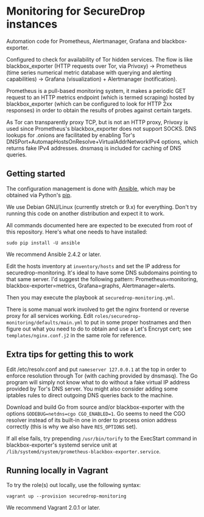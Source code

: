 # Monitoring for SecureDrop instances
Automation code for Prometheus, Alertmanager, Grafana and blackbox-exporter.

Configured to check for availability of Tor hidden services. The flow is like blackbox_exporter (HTTP requests over Tor, via Privoxy) → Prometheus (time series numerical metric database with querying and alerting capabilities) → Grafana (visualization) + Alertmanager (notification).

Prometheus is a pull-based monitoring system, it makes a periodic GET request to an HTTP metrics endpoint (which is termed scraping) hosted by blackbox_exporter (which can be configured to look for HTTP 2xx responses) in order to obtain the results of probes against certain targets.

As Tor can transparently proxy TCP, but is not an HTTP proxy, Privoxy is used since Prometheus's blackbox_exporter does not support SOCKS. DNS lookups for .onions are facilitated by enabling Tor's DNSPort+AutomapHostsOnResolve+VirtualAddrNetworkIPv4 options, which returns fake IPv4 addresses. dnsmasq is included for caching of DNS queries. 

Getting started
---------------

The configuration management is done with [Ansible](https://www.ansible.com/), which may be obtained via Python's [pip](https://bootstrap.pypa.io/get-pip.py).

We use Debian GNU/Linux (currently stretch or 9.x) for everything. Don't try running this code on another distribution and expect it to work.

All commands documented here are expected to be executed from root of this repository. Here's what one needs to have installed:

```
sudo pip install -U ansible
```

We recommend Ansible 2.4.2 or later.

Edit the hosts inventory at `inventory/hosts` and set the IP address for securedrop-monitoring. It's ideal to have some DNS subdomains pointing to that same server. I'd suggest the following pattern: Prometheus=monitoring, blackbox-exporter=metrics, Grafana=graphs, Alertmanager=alerts.

Then you may execute the playbook at `securedrop-monitoring.yml`.

There is some manual work involved to get the nginx frontend or reverse proxy for all services working. Edit `roles/securedrop-monitoring/defaults/main.yml` to put in some proper hostnames and then figure out what you need to do to obtain and use a Let's Encrypt cert; see `templates/nginx.conf.j2` in the same role for reference.

Extra tips for getting this to work
-----------------------------------

Edit /etc/resolv.conf and put `nameserver 127.0.0.1` at the top in order to enforce resolution through Tor (with caching provided by dnsmasq). The Go program will simply not know what to do without a fake virtual IP address provided by Tor's DNS server. You might also consider adding some iptables rules to direct outgoing DNS queries back to the machine.

Download and build Go from source and/or blackbox-exporter with the options `GODEBUG=netdns=cgo CGO_ENABLED=1`. Go seems to need the CGO resolver instead of its built-in one in order to process onion address correctly (this is why we also have `RES_OPTIONS` set).

If all else fails, try prepending `/usr/bin/torify` to the ExecStart command in blackbox-exporter's systemd service unit at `/lib/systemd/system/prometheus-blackbox-exporter.service`. 

Running locally in Vagrant
--------------------------

To try the role(s) out locally, use the following syntax:

```
vagrant up --provision securedrop-monitoring
```

We recommend Vagrant 2.0.1 or later.
